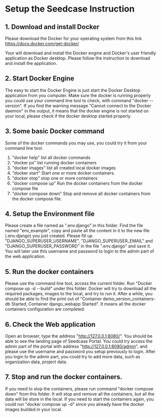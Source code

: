 # Setup the Seedcase Instruction

## 1. Download and install Docker

Please download the Docker for your operating system from this link https://docs.docker.com/get-docker/

Your will download and install the Docker engine and Docker's user friendly application as Docker desktop. Please follow the instruction to download and install the application.

## 2. Start Docker Engine

The easy to start the Docker Engine is just start the Docker Desktop application from you computer. Make sure the docker is running properly you could use your command line tool to check, with command "docker --version". If you find the warning message "Cannot connect to the Docker daemon" in the output, it means that the docker engine is not started on your local, please check if the docker desktop started properly.

## 3. Some basic Docker command

Some of the docker commands you may use, you could try it from your command line tool.
1. "docker help" list all docker commands
2. "docker ps" list running docker containers
3. "docker images" list all created local docker images
4. "docker start" Start one or more docker containers.
5. "docker stop" stop one or more containers
6. "docker compose up" Run the docker containers from the docker compose file
7. "docker compose down" Stop and remove all docker containers from the docker compose file.

## 4. Setup the Environment file
Please create a file named as ".env.django" in this folder. Find the file named "env_example", copy and paste all the content in it to the new file (.env.django) you just created. Please fill up "DJANGO_SUPERUSER_USERNAME", "DJANGO_SUPERUSER_EMAIL" and "DJANGO_SUPERUSER_PASSWORD" in the file ".env.django" and save it. You will later use this username and password to login to the admin part of the web application.

## 5. Run the docker containers
Please use the command line tool, access the current folder. Run "Docker compose up -d --build" under this folder. Docker will try to download all the required packages, images to the local, and try to run it. After a while, you should be able to find the print out of "Container demo_version_containers-db Started, Container django_webapp Started". It means all the docker containers configuration are completed.

## 6. Check the Web application

Open an browser, type the address "http://127.0.0.1:8080/". You should be able to see the landing page of Seedcase Portal. You could try access the admin part of the portal with address "http://127.0.0.1:8080/admin", and please use the username and password you setup previously to login. After you login to the admin part, you could try to add more data, such as organization data, project data.

## 7. Stop and run the docker containers.

If you need to stop the containers, please run command "docker compose down" from this folder. It will stop and remove all the containers, but all the data will be store in the local. If you need to start the containers again, you could run "docker compose up -d" since you already have the docker images builded in your local.
